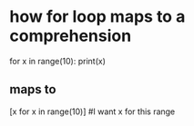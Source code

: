 # how for loop maps to a comprehension #
for x in range(10):
	print(x)
	
## maps to ##
[x for x in range(10)] #I want x for this range
